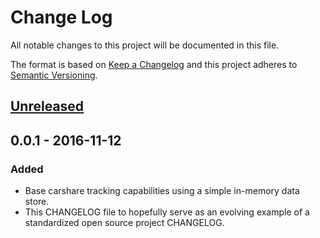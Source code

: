 # Change Log
All notable changes to this project will be documented in this file.

The format is based on [Keep a Changelog](http://keepachangelog.com/)
and this project adheres to [Semantic Versioning](http://semver.org/).

## [Unreleased]

## 0.0.1 - 2016-11-12
### Added
- Base carshare tracking capabilities using a simple in-memory data store.
- This CHANGELOG file to hopefully serve as an evolving example of a standardized open source project CHANGELOG.

[Unreleased]:https://github.com/LewisWatson/carshare-back/compare/v0.1.0...HEAD

